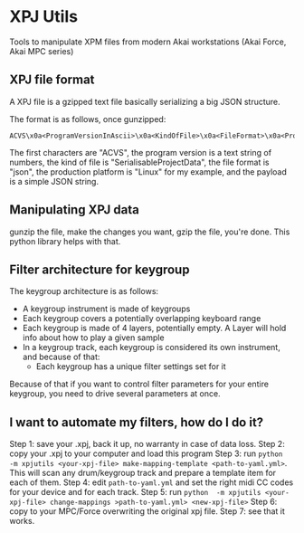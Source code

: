 # XPJ Utils

Tools to manipulate XPM files from modern Akai workstations (Akai Force, Akai MPC series)

## XPJ file format

A XPJ file is a gzipped text file basically serializing a big JSON structure.

The format is as follows, once gunzipped:

```hex
ACVS\x0a<ProgramVersionInAscii>\x0a<KindOfFile>\x0a<FileFormat>\x0a<ProductionPlatform>\x0a<Payload>
```

The first characters are "ACVS", the program version is a text string of numbers, the kind of file is "SerialisableProjectData", the file format is "json", the production platform is "Linux" for my example, and the payload is a simple JSON string.

## Manipulating XPJ data

gunzip the file, make the changes you want, gzip the file, you're done. This python library helps with that.

## Filter architecture for keygroup

The keygroup architecture is as follows:

- A keygroup instrument is made of keygroups
- Each keygroup covers a potentially overlapping keyboard range
- Each keygroup is made of 4 layers, potentially empty. A Layer will hold info about how to play a given sample
- In a keygroup track, each keygroup is considered its own instrument, and because of that:
  - Each keygroup has a unique filter settings set for it

Because of that if you want to control filter parameters for your entire keygroup, you need to drive several parameters at once.


## I want to automate my filters, how do I do it?

Step 1: save your .xpj, back it up, no warranty in case of data loss.
Step 2: copy your .xpj to your computer and load this program
Step 3: run `python  -m xpjutils <your-xpj-file> make-mapping-template <path-to-yaml.yml>`. This will scan any drum/keygroup track and prepare a template item for each of them. 
Step 4: edit `path-to-yaml.yml` and set the right midi CC codes for your device and for each track.
Step 5: run `python  -m xpjutils <your-xpj-file> change-mappings >path-to-yaml.yml> <new-xpj-file>`
Step 6: copy <new-xpj-file> to your MPC/Force overwriting the original xpj file.
Step 7: see that it works.
